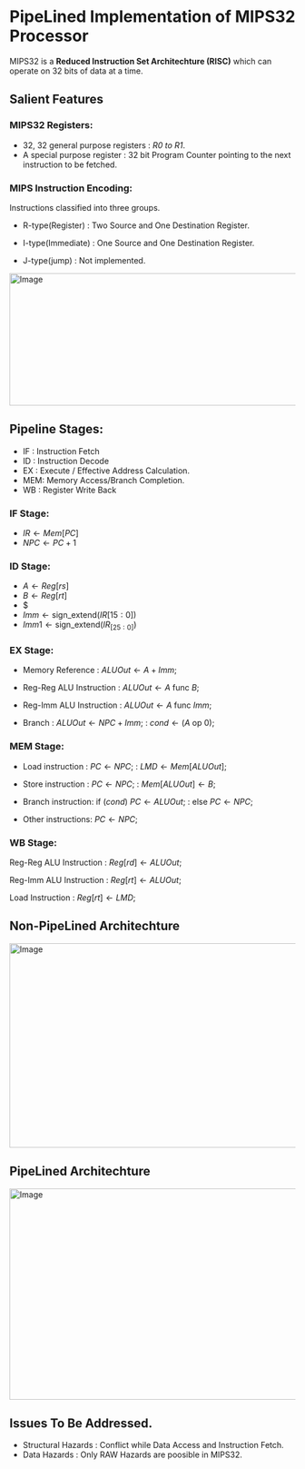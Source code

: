 
# PipeLined Implementation of MIPS32 Processor

MIPS32 is a **Reduced Instruction Set Architechture (RISC)** which can operate on 32 bits of data at a time.

## Salient Features

### MIPS32 Registers:

* 32, 32 general purpose registers : *R0 to R1*.
* A special purpose register : 32 bit Program Counter pointing to the next instruction to be fetched.


### MIPS Instruction Encoding:
Instructions classified into three groups.
* R-type(Register) : Two Source and One Destination Register.

* I-type(Immediate) : One Source and One Destination Register. 

* J-type(jump) : Not implemented.

 <img width="523" height="233" alt="Image" src="https://github.com/user-attachments/assets/4614a59c-f91e-4610-a7e0-cc65246075c1" />

 ## Pipeline Stages:

 * IF : Instruction Fetch
 * ID : Instruction Decode
 * EX : Execute / Effective Address Calculation.
 * MEM: Memory Access/Branch Completion.
 * WB : Register Write Back

### IF Stage:
* $IR  \leftarrow Mem[PC]$
* $NPC \leftarrow PC + 1$ 

### ID Stage:
* $A    \leftarrow Reg[rs]$
* $B    \leftarrow Reg[rt]$
* $
* $Imm  \leftarrow \text{sign\_extend}(IR[15:0])$
* $Imm1 \leftarrow \text{sign\_extend}(IR_[25:0])$

### EX Stage:
* Memory Reference        : $ALUOut \leftarrow A + Imm;$

* Reg-Reg ALU Instruction : $ALUOut \leftarrow A \text{ func } B;$

* Reg-Imm ALU Instruction : $ALUOut \leftarrow A \text{ func } Imm;$

* Branch                  : $ALUOut \leftarrow NPC + Imm;$
                          : $cond \leftarrow (A \text{ op } 0);$

### MEM Stage:
* Load instruction  : $PC \leftarrow NPC;$
                    : $LMD \leftarrow Mem[ALUOut];$

* Store instruction : $PC \leftarrow NPC;$
                    : $Mem[ALUOut] \leftarrow B;$

* Branch instruction: $\text{if } (cond) \text{ } PC \leftarrow ALUOut;$
                    : $\text{else } PC \leftarrow NPC;$

* Other instructions: $PC \leftarrow NPC;$

### WB Stage:

Reg-Reg ALU Instruction : $Reg[rd] \leftarrow ALUOut;$

Reg-Imm ALU Instruction : $Reg[rt] \leftarrow ALUOut;$

Load Instruction        : $Reg[rt] \leftarrow LMD;$


## Non-PipeLined Architechture

<img width="811" height="360" alt="Image" src="https://github.com/user-attachments/assets/c5223b97-0fb8-409e-82e1-c29cb66acd1c" />

## PipeLined Architechture

<img width="809" height="372" alt="Image" src="https://github.com/user-attachments/assets/40a61dfd-a2f9-4b35-8aef-1287714c4951" />


## Issues To Be Addressed.

* Structural Hazards : Conflict while Data Access and Instruction Fetch.
* Data Hazards       : Only RAW Hazards are poosible in MIPS32.






